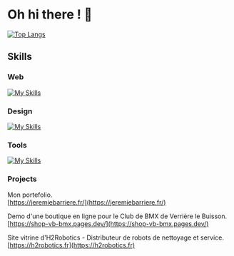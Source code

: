 # Oh hi there ! 👋

[![Top Langs](https://github-readme-stats.vercel.app/api/top-langs/?username=starlingsg1&layout=compact)](https://github.com/starlingsg1)

## Skills

### Web
[![My Skills](https://skillicons.dev/icons?i=react,ts,tailwind,nodejs,express,postgres,prisma)](https://skillicons.dev)

### Design
[![My Skills](https://skillicons.dev/icons?i=figma,xd)](https://skillicons.dev)

### Tools
[![My Skills](https://skillicons.dev/icons?i=docker,nginx)](https://skillicons.dev)

### Projects

Mon portefolio.  
[https://jeremiebarriere.fr/](https://jeremiebarriere.fr/)

Demo d'une boutique en ligne pour le Club de BMX de Verrière le Buisson.  
[https://shop-vb-bmx.pages.dev/](https://shop-vb-bmx.pages.dev/)

Site vitrine d'H2Robotics - Distributeur de robots de nettoyage et service.   
[https://h2robotics.fr](https://h2robotics.fr)

